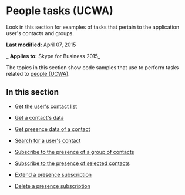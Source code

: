 
# People tasks (UCWA)
Look in this section for examples of tasks that pertain to the application user's contacts and groups.

 **Last modified:** April 07, 2015

 _ **Applies to:** Skype for Business 2015_

The topics in this section show code samples that use to perform tasks related to [people (UCWA)](people_ref.md).


## In this section


- [Get the user's contact list](GetUsersContactList.md)
    
- [Get a contact's data](GetAContactData.md)
    
- [Get presence data of a contact](GetPresenceDataOfAContact.md)
    
- [Search for a user's contact](SearchForUsersContact.md)
    
- [Subscribe to the presence of a group of contacts](SubscribeToThePresenceOfAGroupOfContacts.md)
    
- [Subscribe to the presence of selected contacts](SubscribeToThePresenceOfSelectedContacts.md)
    
- [Extend a presence subscription](ExtendAPresenceSubscription.md)
    
- [Delete a presence subscription](DeleteAPresenceSubscription.md)
    
